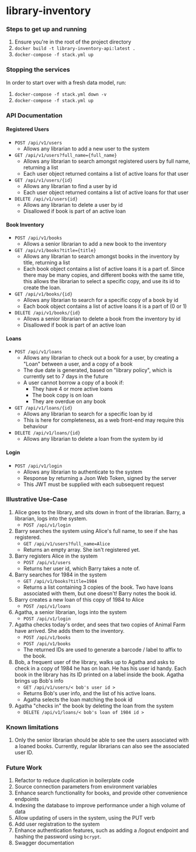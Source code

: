 # library-inventory

### Steps to get up and running
1. Ensure you're in the root of the project directory
2. `docker build -t library-inventory-api:latest .`
3. `docker-compose -f stack.yml up`

### Stopping the services
In order to start over with a fresh data model, run:
1. `docker-compose -f stack.yml down -v`
2. `docker-compose -f stack.yml up`


### API Documentation
#### Registered Users
- `POST /api/v1/users` 
  - Allows any librarian to add a new user to the system
- `GET /api/v1/users?full_name={full_name}` 
  - Allows any librarian to search amongst registered users by full name, returning a list
  - Each user object returned contains a list of active loans for that user
- `GET /api/v1/users/{id}` 
  - Allows any librarian to find a user by id
  - Each user object returned contains a list of active loans for that user
- `DELETE /api/v1/users{id}` 
  - Allows any librarian to delete a user by id
  - Disallowed if book is part of an active loan

#### Book Inventory
- `POST /api/v1/books` 
  - Allows a senior librarian to add a new book to the inventory
- `GET /api/v1/books?title={title}` 
  - Allows any librarian to search amongst books in the inventory by title, returning a list
  - Each book object contains a list of active loans it is a part of. Since there may be many copies, and different
    books with the same title, this allows the librarian to select a specific copy, and use its id to create the 
    loan.
- `GET /api/v1/books/{id}`
  - Allows any librarian to search for a specific copy of a book by id
  - Each book object contains a list of active loans it is a part of (0 or 1)
- `DELETE /api/v1/books/{id}`
  - Allows a senior librarian to delete a book from the inventory by id
  - Disallowed if book is part of an active loan

#### Loans
- `POST /api/v1/loans`
  - Allows any librarian to check out a book for a user, by creating a "Loan" between a user, and a copy of a book
  - The due date is generated, based on "library policy", which is currently set to 7 days in the future
  - A user cannot borrow a copy of a book if:
    - They have 4 or more active loans
    - The book copy is on loan
    - They are overdue on any book
- `GET /api/v1/loans/{id}`
  - Allows any librarian to search for a specific loan by id
  - This is here for completeness, as a web front-end may require this behaviour
- `DELETE /api/v1/loans/{id}`
  - Allows any librarian to delete a loan from the system by id 
  
#### Login
- `POST /api/v1/login`
  - Allows any librarian to authenticate to the system
  - Response by returning a Json Web Token, signed by the server
  - This JWT must be supplied with each subsequent request
    

### Illustrative Use-Case
1. Alice goes to the library, and sits down in front of the librarian. Barry, a librarian, logs into the system.
   - `POST /api/v1/login`
2. Barry searches the system using Alice's full name, to see if she has registered.
   - `GET /api/v1/users?full_name=Alice`
   - Returns an empty array. She isn't registered yet.
3. Barry registers Alice in the system
   - `POST /api/v1/users`
   - Returns her user id, which Barry takes a note of.
4. Barry searches for 1984 in the system
   - `GET /api/v1/books?title=1984`
   - Returns a list containing 3 copies of the book. Two have loans associated with them, but one doesn't! Barry notes
    the book id.
5. Barry creates a new loan of this copy of 1984 to Alice
   - `POST /api/v1/loans`
6. Agatha, a senior librarian, logs into the system
   - `POST /api/v1/login`
7. Agatha checks today's order, and sees that two copies of Animal Farm have arrived. She adds them to the inventory.
   - `POST /api/v1/books`
   - `POST /api/v1/books`
   - The returned IDs are used to generate a barcode / label to affix to the book.
8. Bob, a frequent user of the library, walks up to Agatha and asks to check in a copy of 1984 he has on loan. He has
   his user id handy. Each book in the library has its ID printed on a label inside the book. Agatha brings up Bob's 
   info
   - `GET /api/v1/users/< bob's user id >`
   - Returns Bob's user info, and the list of his active loans.
   - Agatha selects the loan matching the book id
9. Agatha "checks in" the book by deleting the loan from the system
    - `DELETE /api/v1/loans/< bob's loan of 1984 id >`

### Known limitations
1. Only the senior librarian should be able to see the users associated with a loaned books. Currently, regular
   librarians can also see the associated user ID.

### Future Work 
1. Refactor to reduce duplication in boilerplate code
2. Source connection parameters from environment variables
3. Enhance search functionality for books, and provide other convenience endpoints
4. Indexing the database to improve performance under a high volume of data
5. Allow updating of users in the system, using the PUT verb
6. Add user registration to the system
7. Enhance authentication features, such as adding a /logout endpoint and hashing the password using `bcrypt`.
8. Swagger documentation
